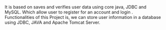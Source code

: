 It is based on saves and verifies user data using core java, JDBC and MySQL. Which allow user to register for an account and login . Functionalities of this Project is, we can store user information in a database using JDBC, JAVA and Apache Tomcat Server.
